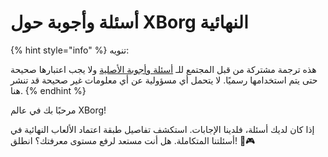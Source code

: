 # أسئلة وأجوبة حول XBorg النهائية

{% hint style="info" %}
تنويه:

هذه ترجمة مشتركة من قبل المجتمع للـ [أسئلة وأجوبة الأصلية](https://xborg-1.gitbook.io/faq/) ولا يجب اعتبارها صحيحة حتى يتم استخدامها رسميًا. لا يتحمل أي مسؤولية عن أي معلومات غير صحيحة قد تنشر هنا.
{% endhint %}

مرحبًا بك في عالم XBorg!&#x20;

إذا كان لديك أسئلة، فلدينا الإجابات. استكشف تفاصيل طبقة اعتماد الألعاب النهائية في أسئلتنا المتكاملة. هل أنت مستعد لرفع مستوى معرفتك؟ انطلق! 🚀🎮